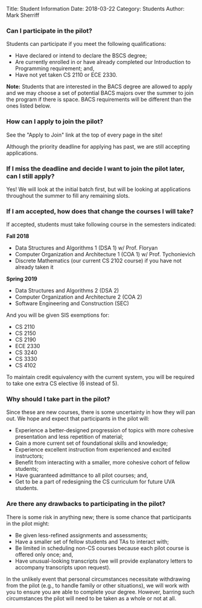 Title: Student Information
Date: 2018-03-22
Category: Students
Author: Mark Sherriff

### Can I participate in the pilot?

Students can participate if you meet the following qualifications:

* Have declared or intend to declare the BSCS degree;
* Are currently enrolled in or have already completed our Introduction to Programming requirement; and,
* Have not yet taken CS 2110 or ECE 2330.

__Note:__ Students that are interested in the BACS degree are allowed to apply and we may choose a set of potential BACS majors over the summer to join the program if there is space.  BACS requirements will be different than the ones listed below.

### How can I apply to join the pilot?

See the "Apply to Join" link at the top of every page in the site!

Although the priority deadline for applying has past, we are still accepting applications.

### If I miss the deadline and decide I want to join the pilot later, can I still apply?

Yes!  We will look at the initial batch first, but will be looking at applications throughout the summer to fill any remaining slots.  

### If I am accepted, how does that change the courses I will take?

If accepted, students must take following course in the semesters indicated:

__Fall 2018__

  * Data Structures and Algorithms 1 (DSA 1) w/ Prof. Floryan
  * Computer Organization and Architecture 1 (COA 1) w/ Prof. Tychonievich
  * Discrete Mathematics (our current CS 2102 course) if you have not already taken it

__Spring 2019__

  * Data Structures and Algorithms 2 (DSA 2)
  * Computer Organization and Architecture 2 (COA 2)
  * Software Engineering and Construction (SEC)

And you will be given SIS exemptions for:

* CS 2110
* CS 2150
* CS 2190
* ECE 2330
* CS 3240
* CS 3330
* CS 4102

To maintain credit equivalency with the current system, you will be required to take one extra CS elective (6 instead of 5).

### Why should I take part in the pilot?

Since these are new courses, there is some uncertainty in how they will pan out. We hope and expect that participants in the pilot will:

* Experience a better-designed progression of topics with more cohesive presentation and less repetition of material;
* Gain a more current set of foundational skills and knowledge;
* Experience excellent instruction from experienced and excited instructors;
* Benefit from interacting with a smaller, more cohesive cohort of fellow students;
* Have guaranteed admittance to all pilot courses; and,
* Get to be a part of redesigning the CS curriculum for future UVA students.

### Are there any drawbacks to participating in the pilot?

There is some risk in anything new; there is some chance that participants in the pilot might:

* Be given less-refined assignments and assessments;
* Have a smaller set of fellow students and TAs to interact with;
* Be limited in scheduling non-CS courses because each pilot course is offered only once; and,
* Have unusual-looking transcripts (we will provide explanatory letters to accompany transcripts upon request).

In the unlikely event that personal circumstances necessitate withdrawing from the pilot (e.g., to handle family or other situations), we will work with you to ensure you are able to complete your degree. However, barring such circumstances the pilot will need to be taken as a whole or not at all.
